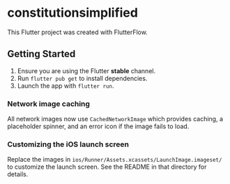 # constitutionsimplified

This Flutter project was created with FlutterFlow.

## Getting Started

1. Ensure you are using the Flutter **stable** channel.
2. Run `flutter pub get` to install dependencies.
3. Launch the app with `flutter run`.

### Network image caching

All network images now use `CachedNetworkImage` which provides caching, a placeholder spinner, and an error icon if the image fails to load.

### Customizing the iOS launch screen

Replace the images in `ios/Runner/Assets.xcassets/LaunchImage.imageset/` to customize the launch screen. See the README in that directory for details.
